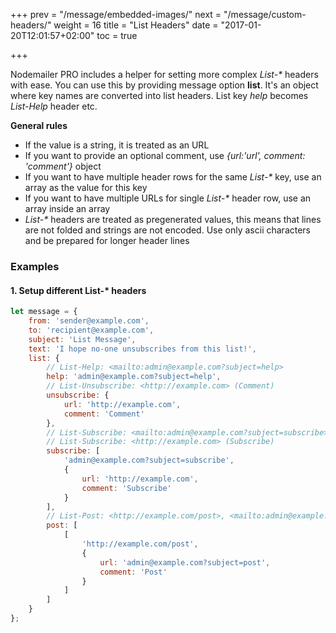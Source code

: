 +++
prev = "/message/embedded-images/"
next = "/message/custom-headers/"
weight = 16
title = "List Headers"
date = "2017-01-20T12:01:57+02:00"
toc = true

+++

Nodemailer PRO includes a helper for setting more complex _List-*_ headers with ease. You can use this by providing message option **list**. It's an object where key names are converted into list headers. List key *help* becomes *List-Help* header etc.

**General rules**

- If the value is a string, it is treated as an URL
- If you want to provide an optional comment, use *{url:'url', comment: 'comment'}* object
- If you want to have multiple header rows for the same _List-*_ key, use an array as the value for this key
- If you want to have multiple URLs for single _List-*_ header row, use an array inside an array
- _List-*_ headers are treated as pregenerated values, this means that lines are not folded and strings are not encoded. Use only ascii characters and be prepared for longer header lines

### Examples

#### 1\. Setup different List-* headers

```javascript
let message = {
    from: 'sender@example.com',
    to: 'recipient@example.com',
    subject: 'List Message',
    text: 'I hope no-one unsubscribes from this list!',
    list: {
        // List-Help: <mailto:admin@example.com?subject=help>
        help: 'admin@example.com?subject=help',
        // List-Unsubscribe: <http://example.com> (Comment)
        unsubscribe: {
            url: 'http://example.com',
            comment: 'Comment'
        },
        // List-Subscribe: <mailto:admin@example.com?subject=subscribe>
        // List-Subscribe: <http://example.com> (Subscribe)
        subscribe: [
            'admin@example.com?subject=subscribe',
            {
                url: 'http://example.com',
                comment: 'Subscribe'
            }
        ],
        // List-Post: <http://example.com/post>, <mailto:admin@example.com?subject=post> (Post)
        post: [
            [
                'http://example.com/post',
                {
                    url: 'admin@example.com?subject=post',
                    comment: 'Post'
                }
            ]
        ]
    }
};
```
